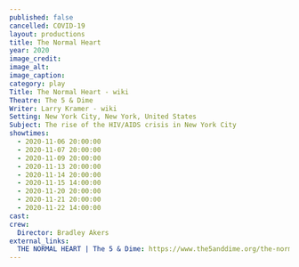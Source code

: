 ```yaml
---
published: false
cancelled: COVID-19
layout: productions
title: The Normal Heart
year: 2020
image_credit: 
image_alt:
image_caption:
category: play
Title: The Normal Heart - wiki
Theatre: The 5 & Dime
Writer: Larry Kramer - wiki
Setting: New York City, New York, United States
Subject: The rise of the HIV/AIDS crisis in New York City
showtimes: 
  - 2020-11-06 20:00:00
  - 2020-11-07 20:00:00
  - 2020-11-09 20:00:00
  - 2020-11-13 20:00:00
  - 2020-11-14 20:00:00
  - 2020-11-15 14:00:00
  - 2020-11-20 20:00:00
  - 2020-11-21 20:00:00
  - 2020-11-22 14:00:00
cast:
crew:
  Director: Bradley Akers
external_links:
  THE NORMAL HEART | The 5 & Dime: https://www.the5anddime.org/the-normal-heart
---
```

